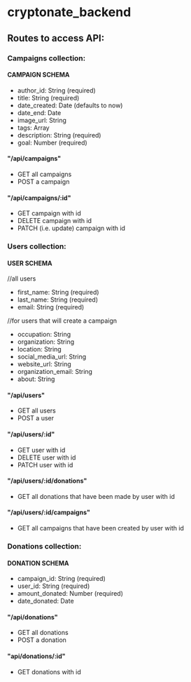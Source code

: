 # cryptonate_backend

## Routes to access API:

### Campaigns collection:

#### CAMPAIGN SCHEMA
- author_id: String (required)
- title: String (required)
- date_created: Date (defaults to now)
- date_end: Date
- image_url: String
- tags: Array
- description: String (required)
- goal: Number (required)

#### "/api/campaigns"  
- GET all campaigns
- POST a campaign

#### "/api/campaigns/:id"
- GET campaign with id
- DELETE campaign with id
- PATCH (i.e. update) campaign with id


### Users collection:
#### USER SCHEMA
//all users
- first_name: String (required)
- last_name: String (required)
- email: String (required)

//for users that will create a campaign
- occupation: String
- organization: String
- location: String
- social_media_url: String
- website_url: String
- organization_email: String
- about: String
  
#### "/api/users"
- GET all users
- POST a user

#### "/api/users/:id"
- GET user with id
- DELETE user with id
- PATCH user with id

#### "/api/users/:id/donations"
- GET all donations that have been made by user with id

#### "/api/users/:id/campaigns"
- GET all campaigns that have been created by user with id

### Donations collection:
#### DONATION SCHEMA
- campaign_id: String (required)
- user_id: String (required)
- amount_donated: Number (required)
- date_donated: Date

#### "/api/donations"
- GET all donations
- POST a donation

#### "api/donations/:id"
- GET donations with id


